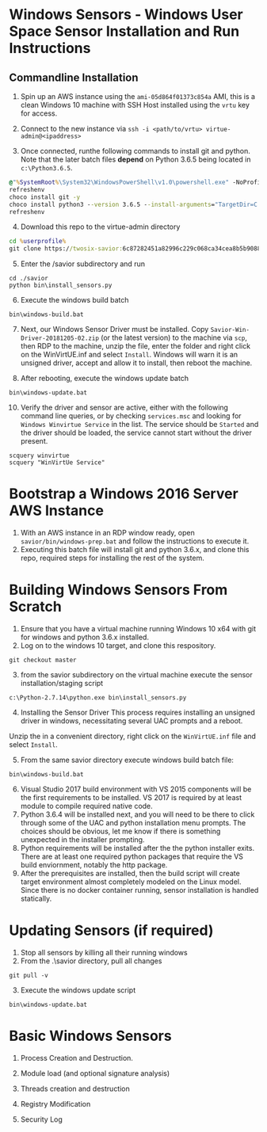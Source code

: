 # Windows Sensors - Windows User Space Sensor Installation and Run Instructions

## Commandline Installation
1. Spin up an AWS instance using the `ami-05d864f01373c854a` AMI, this is a clean Windows 10 machine with SSH Host installed using the `vrtu` key for access.

2. Connect to the new instance via
`ssh -i <path/to/vrtu> virtue-admin@<ipaddress>`

3. Once connected, runthe following commands to install git and python. Note that the later batch files **depend** on Python 3.6.5 being located in `c:\Python3.6.5`.

```cmd
@"%SystemRoot%\System32\WindowsPowerShell\v1.0\powershell.exe" -NoProfile -InputFormat None -ExecutionPolicy Bypass -Command "iex ((New-Object System.Net.WebClient).DownloadString('https://chocolatey.org/install.ps1'))" && SET "PATH=%PATH%;%ALLUSERSPROFILE%\chocolatey\bin"
refreshenv
choco install git -y
choco install python3 --version 3.6.5 --install-arguments="TargetDir=C:\Python3.6.5 InstallAllUsers=1 PrependPath=1 CompileAll=1" --force -y
refreshenv
```

4. Download this repo to the virtue-admin directory
```cmd
cd %userprofile%
git clone https://twosix-savior:6c87282451a82996c229c068ca34cea8b5b9088b@github.com/twosixlabs/savior.git
```

5. Enter the /savior subdirectory and run
```Cmd
cd ./savior
python bin\install_sensors.py
```

6. Execute the windows build batch
```Cmd
bin\windows-build.bat
```

7. Next, our Windows Sensor Driver must be installed. Copy `Savior-Win-Driver-20181205-02.zip` (or the latest version) to the machine via `scp`, then RDP to the machine, unzip the file, enter the folder and right click on the WinVirtUE.inf and select `Install`. Windows will warn it is an unsigned driver, accept and allow it to install, then reboot the machine.

9. After rebooting, execute the windows update batch
```Cmd
bin\windows-update.bat
```

10. Verify the driver and sensor are active, either with the following command line queries, or by checking `services.msc` and looking for `Windows Winvirtue Service` in the list. The service should be `Started` and the driver should be loaded, the service cannot start without the driver present.
```Cmd
scquery winvirtue
scquery "WinVirtUe Service"
```

# Bootstrap a Windows 2016 Server AWS Instance
1) With an AWS instance in an RDP window ready, open `savior/bin/windows-prep.bat` and follow the instructions to execute it.
2) Executing this batch file will install git and python 3.6.x, and clone this repo, required steps for installing the rest of the system.

# Building Windows Sensors From Scratch
1. Ensure that you have a virtual machine running Windows 10 x64 with git for windows and python 3.6.x installed.
2. Log on to the windows 10 target, and clone this respository.
```Cmd
git checkout master
```
3. from the savior subdirectory on the virtual machine execute the sensor installation/staging script
```Cmd
c:\Python-2.7.14\python.exe bin\install_sensors.py
```
4. Installing the Sensor Driver
This process requires installing an unsigned driver in windows, necessitating several UAC prompts and a reboot.

Unzip the <filename> in a convenient directory, right click on the `WinVirtUE.inf` file and select `Install`.

5. From the same savior directory execute windows build batch file:
```Cmd
bin\windows-build.bat
```
6. Visual Studio 2017 build environment with VS 2015 components will be the first requirements to be installed.  VS 2017 is required by at least module to compile required native code.
7. Python 3.6.4 will be installed next, and you will need to be there to click through some of the UAC and python installation menu prompts.  The choices should be obvious, let me know if there is something unexpected in the installer prompting.
8. Python requirements will be installed after the the python installer exits.  There are at least one required python packages that require the VS build enviornment, notably the http package.
9. After the prerequisites are installed, then the build script will create target environment almost completely modeled on the Linux model.  Since there is no docker container running, sensor installation is handled statically.

# Updating Sensors (if required)
1. Stop all sensors by killing all their running windows
2. From the .\savior directory, pull all changes
```Cmd
git pull -v
```
3. Execute the windows update script
```Cmd
bin\windows-update.bat
```


# Basic Windows Sensors
1. Process Creation and Destruction.  

2. Module load (and optional signature analysis)

3. Threads creation and destruction

4. Registry Modification

5. Security Log
